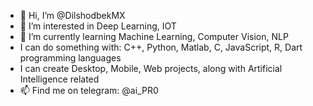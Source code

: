 - 👋 Hi, I’m @DilshodbekMX
- 👀 I’m interested in  Deep Learning, IOT
- 🌱 I’m currently learning Machine Learning, Computer Vision, NLP
- I can do something with: C++, Python, Matlab, C, JavaScript, R, Dart programming languages
- I can create Desktop, Mobile, Web projects, along with Artificial Intelligence related 
- 📫 Find me on telegram: @ai_PR0

<!---
DilshodbekMX/DilshodbekMX is a ✨ special ✨ repository because its `README.md` (this file) appears on your GitHub profile.
You can click the Preview link to take a look at your changes.
--->
